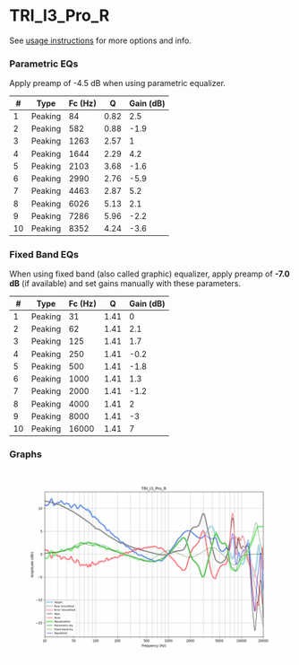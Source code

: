 # TRI_I3_Pro_R
See [usage instructions](https://github.com/jaakkopasanen/AutoEq#usage) for more options and info.

### Parametric EQs
Apply preamp of -4.5 dB when using parametric equalizer.

|   # | Type    |   Fc (Hz) |    Q |   Gain (dB) |
|-----|---------|-----------|------|-------------|
|   1 | Peaking |        84 | 0.82 |         2.5 |
|   2 | Peaking |       582 | 0.88 |        -1.9 |
|   3 | Peaking |      1263 | 2.57 |         1   |
|   4 | Peaking |      1644 | 2.29 |         4.2 |
|   5 | Peaking |      2103 | 3.68 |        -1.6 |
|   6 | Peaking |      2990 | 2.76 |        -5.9 |
|   7 | Peaking |      4463 | 2.87 |         5.2 |
|   8 | Peaking |      6026 | 5.13 |         2.1 |
|   9 | Peaking |      7286 | 5.96 |        -2.2 |
|  10 | Peaking |      8352 | 4.24 |        -3.6 |

### Fixed Band EQs
When using fixed band (also called graphic) equalizer, apply preamp of **-7.0 dB** (if available) and set gains manually with these parameters.

|   # | Type    |   Fc (Hz) |    Q |   Gain (dB) |
|-----|---------|-----------|------|-------------|
|   1 | Peaking |        31 | 1.41 |         0   |
|   2 | Peaking |        62 | 1.41 |         2.1 |
|   3 | Peaking |       125 | 1.41 |         1.7 |
|   4 | Peaking |       250 | 1.41 |        -0.2 |
|   5 | Peaking |       500 | 1.41 |        -1.8 |
|   6 | Peaking |      1000 | 1.41 |         1.3 |
|   7 | Peaking |      2000 | 1.41 |        -1.2 |
|   8 | Peaking |      4000 | 1.41 |         2   |
|   9 | Peaking |      8000 | 1.41 |        -3   |
|  10 | Peaking |     16000 | 1.41 |         7   |

### Graphs
![](./TRI_I3_Pro_R.png)

